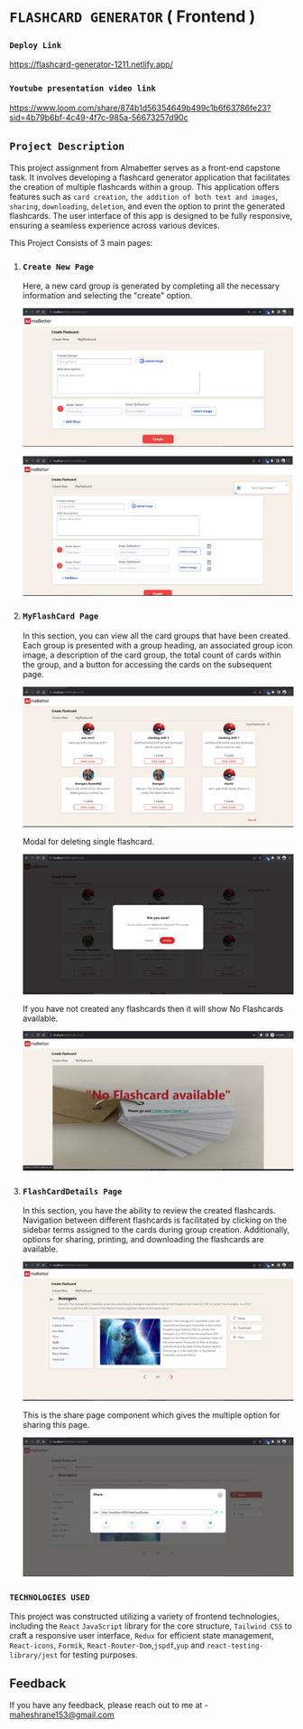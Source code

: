 # `FLASHCARD GENERATOR`  ( Frontend )

### `Deploy Link`

   https://flashcard-generator-1211.netlify.app/

### `Youtube presentation video link`

   https://www.loom.com/share/874b1d56354649b499c1b6f63786fe23?sid=4b79b6bf-4c49-4f7c-985a-56673257d90c  
   

## `Project Description`

This project assignment from Almabetter serves as a front-end capstone task.
It involves developing a flashcard generator application that facilitates the creation of multiple flashcards within a group.
This application offers features such as `card creation`, `the addition of both text and images`, `sharing`, `downloading`, `deletion`, and even the option to print the generated flashcards.
The user interface of this app is designed to be fully responsive, ensuring a seamless experience across various devices.

This Project Consists of 3 main pages:

1. ### `Create New Page`

   Here, a new card group is generated by completing all the necessary information and selecting the "create" option.

    ![screenshot(1)](https://github.com/maheshrane150/Flashcard-Generator/blob/master/screenshots/screenshot(1).png?raw=true)

   ![screenshot(2)](https://github.com/maheshrane150/Flashcard-Generator/blob/master/screenshots/screenshot(2).png?raw=true)

2. ### `MyFlashCard Page`

   In this section, you can view all the card groups that have been created.
   Each group is presented with a group heading, an associated group icon image, a description of the card group,
   the total count of cards within the group, and a button for accessing the cards on the subsequent page.

   ![screenshot(3)](https://github.com/maheshrane150/Flashcard-Generator/blob/master/screenshots/screenshot(3).png?raw=true)

   Modal for deleting single flashcard.

    ![screenshot(4)](https://github.com/maheshrane150/Flashcard-Generator/blob/master/screenshots/screenshot(4).png?raw=true)

   If you have not created any flashcards then it will show No Flashcards available.

   ![screenshot(5)](https://github.com/maheshrane150/Flashcard-Generator/blob/master/screenshots/screenshot(5).png?raw=true)

3. ### `FlashCardDetails Page`
   In this section, you have the ability to review the created flashcards.
   Navigation between different flashcards is facilitated by clicking on the sidebar terms assigned to the cards during group creation.
   Additionally, options for sharing, printing, and downloading the flashcards are available.

    ![screenshot(6)](https://github.com/maheshrane150/Flashcard-Generator/blob/master/screenshots/screenshot(6).png?raw=true)

    This is the share page component which gives the multiple option for sharing this page.

   ![screenshot(7)](https://github.com/maheshrane150/Flashcard-Generator/blob/master/screenshots/screenshot(7).png?raw=true)
   


### `TECHNOLOGIES USED`

This project was constructed utilizing a variety of frontend technologies, including the `React` `JavaScript` library for the core structure, `Tailwind CSS` to craft a responsive user interface, `Redux` for efficient state management, `React-icons`, `Formik`, `React-Router-Dom`,`jspdf`,`yup` and `react-testing-library/jest` for testing purposes.





## Feedback

If you have any feedback, please reach out to me at - maheshrane153@gmail.com 
